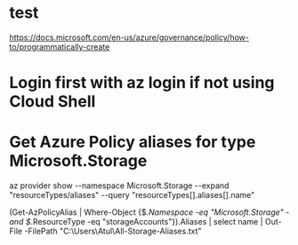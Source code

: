# test
https://docs.microsoft.com/en-us/azure/governance/policy/how-to/programmatically-create



# Login first with az login if not using Cloud Shell

# Get Azure Policy aliases for type Microsoft.Storage
az provider show --namespace Microsoft.Storage --expand "resourceTypes/aliases" --query "resourceTypes[].aliases[].name"

(Get-AzPolicyAlias | Where-Object {$_.Namespace -eq "Microsoft.Storage" -and $_.ResourceType -eq "storageAccounts"}).Aliases | select name | Out-File -FilePath "C:\Users\Atul\All-Storage-Aliases.txt"
